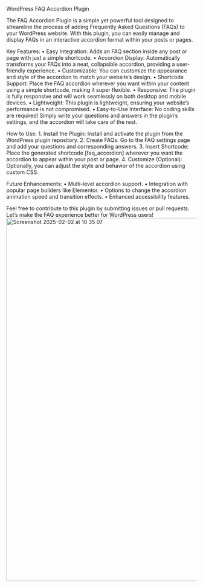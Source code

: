 
WordPress FAQ Accordion Plugin

The FAQ Accordion Plugin is a simple yet powerful tool designed to streamline the process of adding Frequently Asked Questions (FAQs) to your WordPress website. With this plugin, you can easily manage and display FAQs in an interactive accordion format within your posts or pages.

Key Features:
	•	Easy Integration: Adds an FAQ section inside any post or page with just a simple shortcode.
	•	Accordion Display: Automatically transforms your FAQs into a neat, collapsible accordion, providing a user-friendly experience.
	•	Customizable: You can customize the appearance and style of the accordion to match your website’s design.
	•	Shortcode Support: Place the FAQ accordion wherever you want within your content using a simple shortcode, making it super flexible.
	•	Responsive: The plugin is fully responsive and will work seamlessly on both desktop and mobile devices.
	•	Lightweight: This plugin is lightweight, ensuring your website’s performance is not compromised.
	•	Easy-to-Use Interface: No coding skills are required! Simply write your questions and answers in the plugin’s settings, and the accordion will take care of the rest.

How to Use:
	1.	Install the Plugin: Install and activate the plugin from the WordPress plugin repository.
	2.	Create FAQs: Go to the FAQ settings page and add your questions and corresponding answers.
	3.	Insert Shortcode: Place the generated shortcode [faq_accordion] wherever you want the accordion to appear within your post or page.
	4.	Customize (Optional): Optionally, you can adjust the style and behavior of the accordion using custom CSS.

Future Enhancements:
	•	Multi-level accordion support.
	•	Integration with popular page builders like Elementor.
	•	Options to change the accordion animation speed and transition effects.
	•	Enhanced accessibility features.

Feel free to contribute to this plugin by submitting issues or pull requests. Let’s make the FAQ experience better for WordPress users!
<img width="962" alt="Screenshot 2025-02-02 at 10 35 07" src="https://github.com/user-attachments/assets/85672f55-3e9a-4012-bbe8-a23d07cbdb69" />
